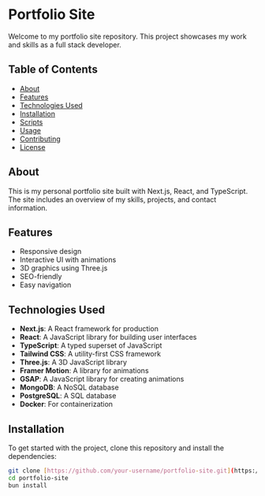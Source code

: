 # Portfolio Site

Welcome to my portfolio site repository. This project showcases my work and skills as a full stack developer.

## Table of Contents

- [About](#about)
- [Features](#features)
- [Technologies Used](#technologies-used)
- [Installation](#installation)
- [Scripts](#scripts)
- [Usage](#usage)
- [Contributing](#contributing)
- [License](#license)

## About

This is my personal portfolio site built with Next.js, React, and TypeScript. The site includes an overview of my skills, projects, and contact information.

## Features

- Responsive design
- Interactive UI with animations
- 3D graphics using Three.js
- SEO-friendly
- Easy navigation

## Technologies Used

- **Next.js**: A React framework for production
- **React**: A JavaScript library for building user interfaces
- **TypeScript**: A typed superset of JavaScript
- **Tailwind CSS**: A utility-first CSS framework
- **Three.js**: A 3D JavaScript library
- **Framer Motion**: A library for animations
- **GSAP**: A JavaScript library for creating animations
- **MongoDB**: A NoSQL database
- **PostgreSQL**: A SQL database
- **Docker**: For containerization

## Installation

To get started with the project, clone this repository and install the dependencies:

```bash
git clone [https://github.com/your-username/portfolio-site.git](https://github.com/shettydev/Portfolio)
cd portfolio-site
bun install
